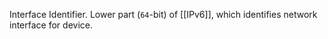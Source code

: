 Interface Identifier. Lower part (`64`-bit) of [[IPv6]], which identifies network interface for device.
